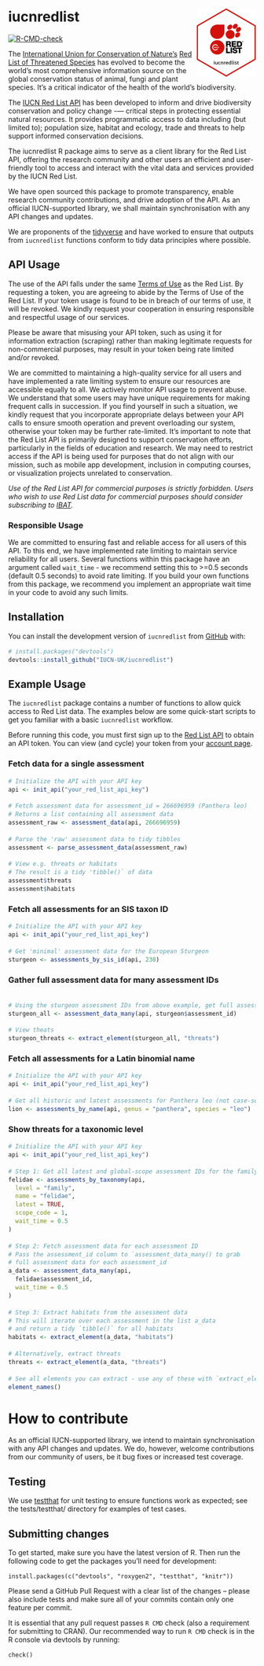 
<!-- README.md is generated from README.Rmd. Please edit that file -->

# iucnredlist <a href="https://iucn-uk.github.io/iucnredlist/"><img src="man/figures/logo.png" align="right" height="139" alt="iucnredlist website" /></a>

[![R-CMD-check](https://github.com/IUCN-UK/iucnredlist/actions/workflows/R-CMD-check.yaml/badge.svg?branch=main)](https://github.com/IUCN-UK/iucnredlist/actions/workflows/R-CMD-check.yaml)

The [International Union for Conservation of
Nature’s](https://www.iucn.org) [Red List of Threatened
Species](https://www.iucnredlist.org) has evolved to become the world’s
most comprehensive information source on the global conservation status
of animal, fungi and plant species. It’s a critical indicator of the
health of the world’s biodiversity.

The [IUCN Red List API](https://api.iucnredlist.org) has been developed
to inform and drive biodiversity conservation and policy change -—
critical steps in protecting essential natural resources. It provides
programmatic access to data including (but limited to); population size,
habitat and ecology, trade and threats to help support informed
conservation decisions.

The iucnredlist R package aims to serve as a client library for the Red
List API, offering the research community and other users an efficient
and user-friendly tool to access and interact with the vital data and
services provided by the IUCN Red List.

We have open sourced this package to promote transparency, enable
research community contributions, and drive adoption of the API. As an
official IUCN-supported library, we shall maintain synchronisation with
any API changes and updates.

We are proponents of the [tidyverse](https://www.tidyverse.org) and have
worked to ensure that outputs from `iucnredlist` functions conform to
tidy data principles where possible.

## API Usage

The use of the API falls under the same [Terms of
Use](https://www.iucnredlist.org/terms/terms-of-use) as the Red List. By
requesting a token, you are agreeing to abide by the Terms of Use of the
Red List. If your token usage is found to be in breach of our terms of
use, it will be revoked. We kindly request your cooperation in ensuring
responsible and respectful usage of our services.

Please be aware that misusing your API token, such as using it for
information extraction (scraping) rather than making legitimate requests
for non-commercial purposes, may result in your token being rate limited
and/or revoked.

We are committed to maintaining a high-quality service for all users and
have implemented a rate limiting system to ensure our resources are
accessible equally to all. We actively monitor API usage to prevent
abuse. We understand that some users may have unique requirements for
making frequent calls in succession. If you find yourself in such a
situation, we kindly request that you incorporate appropriate delays
between your API calls to ensure smooth operation and prevent
overloading our system, otherwise your token may be further
rate-limited. It’s important to note that the Red List API is primarily
designed to support conservation efforts, particularly in the fields of
education and research. We may need to restrict access if the API is
being used for purposes that do not align with our mission, such as
mobile app development, inclusion in computing courses, or visualization
projects unrelated to conservation.

*Use of the Red List API for commercial purposes is strictly forbidden.
Users who wish to use Red List data for commercial purposes should
consider subscribing to [IBAT](www.ibat-alliance.org).*

### Responsible Usage

We are committed to ensuring fast and reliable access for all users of
this API. To this end, we have implemented rate limiting to maintain
service reliability for all users. Several functions within this package
have an argument called `wait_time` - we recommend setting this to
\>=0.5 seconds (default 0.5 seconds) to avoid rate limiting. If you
build your own functions from this package, we recommend you implement
an appropriate wait time in your code to avoid any such limits.

## Installation

You can install the development version of `iucnredlist` from
[GitHub](https://github.com/) with:

``` r
# install.packages("devtools")
devtools::install_github("IUCN-UK/iucnredlist")
```

## Example Usage

The `iucnredlist` package contains a number of functions to allow quick
access to Red List data. The examples below are some quick-start scripts
to get you familiar with a basic `iucnredlist` workflow.

Before running this code, you must first sign up to the [Red List
API](https://api.iucnredlist.org) to obtain an API token. You can view
(and cycle) your token from your [account
page](https://api.iucnredlist.org/users/edit).

### Fetch data for a single assessment

``` r
# Initialize the API with your API key
api <- init_api("your_red_list_api_key")

# Fetch assessment data for assessment_id = 266696959 (Panthera leo)
# Returns a list containing all assessment data
assessment_raw <- assessment_data(api, 266696959)

# Parse the 'raw' assessment data to tidy tibbles
assessment <- parse_assessment_data(assessment_raw)

# View e.g. threats or habitats
# The result is a tidy 'tibble()` of data
assessment$threats
assessment$habitats
```

### Fetch all assessments for an SIS taxon ID

``` r
# Initialize the API with your API key
api <- init_api("your_red_list_api_key")

# Get 'minimal' assessment data for the European Sturgeon
sturgeon <- assessments_by_sis_id(api, 230)
```

### Gather full assessment data for many assessment IDs

``` r

# Using the sturgeon assessment IDs from above example, get full assessment data
sturgeon_all <- assessment_data_many(api, sturgeon$assessment_id)

# View theats
sturgeon_threats <- extract_element(sturgeon_all, "threats")
```

### Fetch all assessments for a Latin binomial name

``` r
# Initialize the API with your API key
api <- init_api("your_red_list_api_key")

# Get all historic and latest assessments for Panthera leo (not case-sensitive)
lion <- assessments_by_name(api, genus = "panthera", species = "leo")
```

### Show threats for a taxonomic level

``` r
# Initialize the API with your API key
api <- init_api("your_red_list_api_key")

# Step 1: Get all latest and global-scope assessment IDs for the family Felidae
felidae <- assessments_by_taxonomy(api,
  level = "family",
  name = "felidae",
  latest = TRUE,
  scope_code = 1,
  wait_time = 0.5
)

# Step 2: Fetch assessment data for each assessment ID
# Pass the assessment_id column to `assessment_data_many() to grab
# full assessment data for each assessment_id
a_data <- assessment_data_many(api,
  felidae$assessment_id,
  wait_time = 0.5
)

# Step 3: Extract habitats from the assessment data
# This will iterate over each assessment in the list a_data
# and return a tidy `tibble()` for all habitats
habitats <- extract_element(a_data, "habitats")

# Alternatively, extract threats
threats <- extract_element(a_data, "threats")

# See all elements you can extract - use any of these with `extract_element()`
element_names()
```

# How to contribute

As an official IUCN-supported library, we intend to maintain
synchronisation with any API changes and updates. We do, however,
welcome contributions from our community of users, be it bug fixes or
increased test coverage.

## Testing

We use [testthat](https://testthat.r-lib.org/) for unit testing to
ensure functions work as expected; see the tests/testthat/ directory for
examples of test cases.

## Submitting changes

To get started, make sure you have the latest version of R. Then run the
following code to get the packages you’ll need for development:

    install.packages(c("devtools", "roxygen2", "testthat", "knitr"))

Please send a GitHub Pull Request with a clear list of the changes –
please also include tests and make sure all of your commits contain only
one feature per commit.

It is essential that any pull request passes `R CMD` check (also a
requirement for submitting to CRAN). Our recommended way to run `R CMD`
check is in the R console via devtools by running:

    check()
